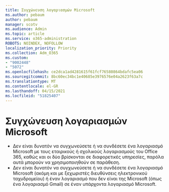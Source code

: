 ```yaml
---
title: Συγχώνευση λογαριασμών Microsoft
ms.author: pebaum
author: pebaum
manager: scotv
ms.audience: Admin
ms.topic: article
ms.service: o365-administration
ROBOTS: NOINDEX, NOFOLLOW
localization_priority: Priority
ms.collection: Adm_O365
ms.custom:
- "9002448"
- "5072"
ms.openlocfilehash: ce2dca1ad4281615f61fcf76580864bdafc5ea06
ms.sourcegitcommit: 8bc60ec34bc1e40685e3976576e04a2623f63a7c
ms.translationtype: MT
ms.contentlocale: el-GR
ms.lasthandoff: 04/15/2021
ms.locfileid: "51825407"
---
```

# <a name="merge-microsoft-accounts"></a>Συγχώνευση λογαριασμών Microsoft

- Δεν είναι δυνατόν να συγχωνεύσετε ή να συνδέσετε ένα λογαριασμό Microsoft με τους εταιρικούς ή σχολικούς λογαριασμούς του Office 365, καθώς και οι δύο βρίσκονται σε διαφορετικές υπηρεσίες, παρόλα αυτά μπορούν να χρησιμοποιηθούν σε παράθεση.
- Δεν είναι δυνατόν να συγχωνεύσετε ή να συνδέσετε ένα λογαριασμό Microsoft (ακόμη και με ξεχωριστές διευθύνσεις ηλεκτρονικού ταχυδρομείου) ή έναν λογαριασμό που δεν είναι της Microsoft (όπως ένα λογαριασμό Gmail) σε έναν υπάρχοντα λογαριασμό Microsoft.
